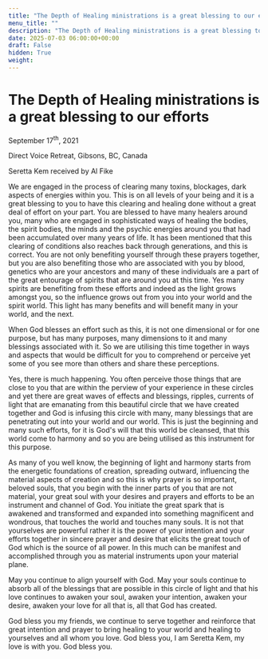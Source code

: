 ```yaml
---
title: "The Depth of Healing ministrations is a great blessing to our efforts"
menu_title: ""
description: "The Depth of Healing ministrations is a great blessing to our efforts"
date: 2025-07-03 06:00:00+00:00
draft: False
hidden: True
weight:
---
```

# The Depth of Healing ministrations is a great blessing to our efforts

September 17<sup>th</sup>, 2021

Direct Voice Retreat, Gibsons, BC, Canada

Seretta Kem received by Al Fike

We are engaged in the process of clearing many toxins, blockages, dark aspects of energies within you.  This is on all levels of your being and it is a great blessing to you to have this clearing and healing done without a great deal of effort on your part.  You are blessed to have many healers around you, many who are engaged in sophisticated ways of healing the bodies, the spirit bodies, the minds and the psychic energies around you that had been accumulated over many years of life. It has been mentioned that this clearing of conditions also reaches back through generations, and this is correct. You are not only benefiting yourself through these prayers together, but you are also benefiting those who are associated with you by blood, genetics who are your ancestors and many of these individuals are a part of the great entourage of spirits that are around you at this time. Yes many spirits are benefiting from these efforts and indeed as the light grows amongst you, so the influence grows out from you into your world and the spirit world. This light has many benefits and will benefit many in your world, and the next.  

When God blesses an effort such as this, it is not one dimensional or for one purpose, but has many purposes, many dimensions to it and many blessings associated with it. So we are utilising this time together in ways and aspects that would be difficult for you to comprehend or perceive yet some of you see more than others and share these perceptions. 

Yes, there is much happening. You often perceive those things that are close to you that are within the perview of your experience in these circles and yet there are great waves of effects and blessings, ripples, currents of light that are emanating from this beautiful circle that we have created together and God is infusing this circle with many, many blessings that are penetrating out into your world and our world. This is just the beginning and many such efforts, for it is God's will that this world be cleansed, that this world come to harmony and so you are being utilised as this instrument for this purpose.  

As many of you well know, the beginning of light and harmony starts from the energetic foundations of creation, spreading outward, influencing the material aspects of creation and so this is why prayer is so important, beloved souls, that you begin with the inner parts of you that are not material, your great soul with your desires and prayers and efforts to be an instrument and channel of God. You initiate the great spark that is awakened and transformed and expanded into something magnificent and wondrous, that touches the world and touches many souls. It is not that yourselves are powerful rather it is the power of your intention and your efforts together in sincere prayer and desire that elicits the great touch of God which is the source of all power.  In this much can be manifest and accomplished through you as material instruments upon your material plane.  

May you continue to align yourself with God. May your souls continue to absorb all of the blessings that are possible in this circle of light and that his love continues to awaken your soul, awaken your intention, awaken your desire, awaken your love for all that is, all that God has created.  

God bless you my friends, we continue to serve together and reinforce that great intention and prayer to bring healing to your world and healing to yourselves and all whom you love.  God bless you, I am Seretta Kem, my love is with you. God bless you.
